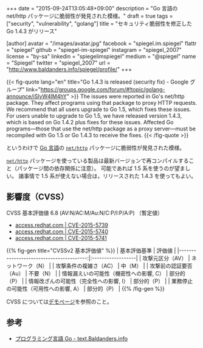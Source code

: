 +++
date = "2015-09-24T13:05:48+09:00"
description = "Go 言語の net/http パッケージに脆弱性が発見された模様。"
draft = true
tags = ["security", "vulnerability", "golang"]
title = "セキュリティ脆弱性を修正した Go 1.4.3 がリリース"

[author]
  avatar = "/images/avatar.jpg"
  facebook = "spiegel.im.spiegel"
  flattr = "spiegel"
  github = "spiegel-im-spiegel"
  instagram = "spiegel_2007"
  license = "by-sa"
  linkedin = "spiegelimspiegel"
  medium = "@spiegel"
  name = "Spiegel"
  twitter = "spiegel_2007"
  url = "http://www.baldanders.info/spiegel/profile/"
+++

{{< fig-quote lang="en" title="Go 1.4.3 is released (security fix) - Google グループ" link="https://groups.google.com/forum/#!topic/golang-announce/iSIyW4lM4hY" >}}
The issues were reported in Go's net/http package. They affect programs using that package to proxy HTTP requests. We recommend that all users upgrade to Go 1.5, which fixes these issues. For users unable to upgrade to Go 1.5, we have released version 1.4.3, which is based on Go 1.4.2 plus fixes for these issues. Affected Go programs—those that use the net/http package as a proxy server—must be recompiled with Go 1.5 or Go 1.4.3 to receive the fixes. 
{{< /fig-quote >}}

というわけで [Go 言語]の [`net/http`] パッケージに脆弱性が発見された模様。

[`net/http`] パッケージを使っている製品は最新バージョンで再コンパイルすること（パッケージ間の依存関係に注意）。
可能であれば 1.5 系を使うのが望ましい。
諸事情で 1.5 系が使えない場合は，リリースされた 1.4.3 を使ってもよい。

## 影響度（CVSS）

CVSS 基本評価値 6.8 (AV:N/AC:M/Au:N/C:P/I:P/A:P) （暫定値）

- [access.redhat.com | CVE-2015-5739](https://access.redhat.com/security/cve/CVE-2015-5739)
- [access.redhat.com | CVE-2015-5740](https://access.redhat.com/security/cve/CVE-2015-5740)
- [access.redhat.com | CVE-2015-5741](https://access.redhat.com/security/cve/CVE-2015-5741)

{{% fig-gen title="CVSSv2 基本評価値" %}}
| 基本評価基準                            | 評価値            |
|----------------------------------------:|:------------------|
| 攻撃元区分（AV）                        | ネットワーク（N） |
| 攻撃条件の複雑さ（AC）                  | 中（M）           |
| 攻撃前の認証要否（Au）                  | 不要（N）         |
| 情報漏えいの可能性（機密性への影響, C） | 部分的（P）       |
| 情報改ざんの可能性（完全性への影響, I） | 部分的（P）       |
| 業務停止の可能性（可用性への影響, A）   | 部分的（P）       |
{{% /fig-gen %}}

CVSS については[デモページ](http://www.baldanders.info/spiegel/archive/cvss/cvss2.html)を参照のこと。

## 参考

- [プログラミング言語 Go - text.Baldanders.info](/golang)

[Go 言語]: https://golang.org/ "The Go Programming Language"
[`net/http`]: https://golang.org/pkg/net/http/ "http - The Go Programming Language"
